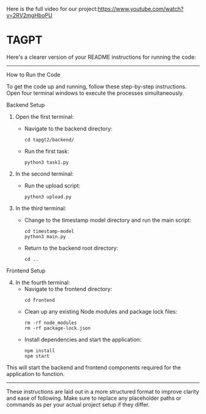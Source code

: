 Here is the full video for our project:https://www.youtube.com/watch?v=2RV2mgHboPU


# TAGPT
Here's a clearer version of your README instructions for running the code:

---

How to Run the Code

To get the code up and running, follow these step-by-step instructions. Open four terminal windows to execute the processes simultaneously.

Backend Setup

1. Open the first terminal:
   - Navigate to the backend directory:
     ```
     cd tapgt2/backend/
     ```
   - Run the first task:
     ```
     python3 task1.py
     ```
   
2. In the second terminal:
   - Run the upload script:
     ```
     python3 upload.py
     ```

3. In the third terminal:
   - Change to the timestamp model directory and run the main script:
     ```
     cd timestamp-model
     python3 main.py
     ```
   - Return to the backend root directory:
     ```
     cd ..
     ```

Frontend Setup

4. In the fourth terminal:
   - Navigate to the frontend directory:
     ```
     cd frontend
     ```
   - Clean up any existing Node modules and package lock files:
     ```
     rm -rf node_modules
     rm -rf package-lock.json
     ```
   - Install dependencies and start the application:
     ```
     npm install
     npm start
     ```

This will start the backend and frontend components required for the application to function.

--- 

These instructions are laid out in a more structured format to improve clarity and ease of following. Make sure to replace any placeholder paths or commands as per your actual project setup if they differ.
